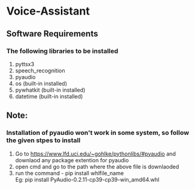 # Voice-Assistant
## Software Requirements
### The following libraries to be installed
1. pyttsx3
2. speech_recognition
3. pyaudio
4. os (built-in installed)
5. pywhatkit  (built-in installed)
6. datetime  (built-in installed)

## Note:
### Installation of pyaudio won't work in some system, so follow the given stpes to install
1. Go to https://www.lfd.uci.edu/~gohlke/pythonlibs/#pyaudio and downlaod any package extention for pyaudio
2. open cmd and go to the path where the above file is downlaoded
3. run the command - pip install whlfile_name<br>
Eg: pip install PyAudio-0.2.11-cp39-cp39-win_amd64.whl
